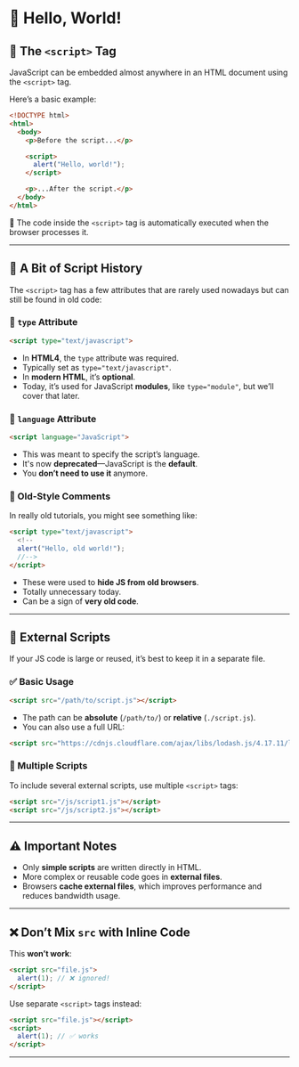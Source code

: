 # 👋 Hello, World!

## 🧩 The `<script>` Tag

JavaScript can be embedded almost anywhere in an HTML document using the `<script>` tag.

Here’s a basic example:

```html
<!DOCTYPE html>
<html>
  <body>
    <p>Before the script...</p>

    <script>
      alert("Hello, world!");
    </script>

    <p>...After the script.</p>
  </body>
</html>
```

📌 The code inside the `<script>` tag is automatically executed when the browser processes it.

---

## 📜 A Bit of Script History

The `<script>` tag has a few attributes that are rarely used nowadays but can still be found in old code:

### 🔹 `type` Attribute

```html
<script type="text/javascript">
```

- In **HTML4**, the `type` attribute was required.
- Typically set as `type="text/javascript"`.
- In **modern HTML**, it’s **optional**.
- Today, it’s used for JavaScript **modules**, like `type="module"`, but we’ll cover that later.

### 🔹 `language` Attribute

```html
<script language="JavaScript">
```

- This was meant to specify the script’s language.
- It's now **deprecated**—JavaScript is the **default**.
- You **don’t need to use it** anymore.

### 🔹 Old-Style Comments

In really old tutorials, you might see something like:

```html
<script type="text/javascript">
  <!--
  alert("Hello, old world!");
  //-->
</script>
```

- These were used to **hide JS from old browsers**.
- Totally unnecessary today.
- Can be a sign of **very old code**.

---

## 📁 External Scripts

If your JS code is large or reused, it’s best to keep it in a separate file.

### ✅ Basic Usage

```html
<script src="/path/to/script.js"></script>
```

- The path can be **absolute** (`/path/to/`) or **relative** (`./script.js`).
- You can also use a full URL:

```html
<script src="https://cdnjs.cloudflare.com/ajax/libs/lodash.js/4.17.11/lodash.js"></script>
```

### 🔗 Multiple Scripts

To include several external scripts, use multiple `<script>` tags:

```html
<script src="/js/script1.js"></script>
<script src="/js/script2.js"></script>
```

---

## ⚠️ Important Notes

- Only **simple scripts** are written directly in HTML.
- More complex or reusable code goes in **external files**.
- Browsers **cache external files**, which improves performance and reduces bandwidth usage.

---

## ❌ Don’t Mix `src` with Inline Code

This **won’t work**:

```html
<script src="file.js">
  alert(1); // ❌ ignored!
</script>
```

Use separate `<script>` tags instead:

```html
<script src="file.js"></script>
<script>
  alert(1); // ✅ works
</script>
```

---
